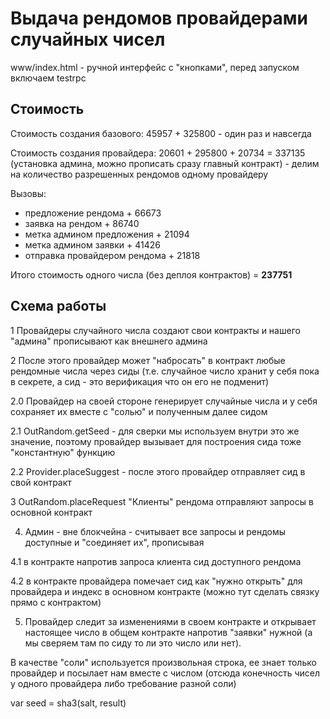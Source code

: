 # Выдача рендомов провайдерами случайных чисел


www/index.html - ручной интерфейс с "кнопками", перед запуском включаем testrpc

## Стоимость

Стоимость создания базового: 45957 + 325800 - один раз и навсегда

Стоимость создания провайдера: 20601 + 295800 + 20734 = 337135 (установка админа, можно прописать сразу главный контракт) - делим на количество разрешенных рендомов одному провайдеру

Вызовы: 
- предложение рендома + 66673
- заявка на рендом + 86740
- метка админом предложения +  21094
- метка админом заявки + 41426
- отправка провайдером рендома + 21818

Итого стоимость одного числа (без деплоя контрактов) = **237751**

## Cхема работы

1 Провайдеры случайного числа создают свои контракты и нашего "админа" прописывают как внешнего админа

2 После этого провайдер может "набросать" в контракт любые рендомные числа через сиды (т.е. случайное число хранит у себя пока в секрете, а сид - это верификация что он его не подменит)

2.0 Провайдер на своей стороне генерирует случайные числа и у себя сохраняет их вместе с "солью" и полученным далее сидом 

2.1 OutRandom.getSeed - для сверки мы используем внутри это же значение, поэтому провайдер вызывает для построения сида тоже "константную" функцию

2.2 Provider.placeSuggest - после этого провайдер отправляет сид в свой контракт

3 OutRandom.placeRequest "Клиенты" рендома отправляют запросы в основной контракт

4. Админ - вне блокчейна - считывает все запросы и рендомы доступные и "соединяет их", прописывая 

4.1 в контракте напротив запроса клиента сид доступного рендома
	
4.2 в контракте провайдера помечает сид как "нужно открыть" для провайдера и индекс в основном контракте (можно тут сделать связку прямо с контрактом)
	
5. Провайдер следит за изменениями в своем контракте и открывает настоящее число в общем контракте напротив "заявки" нужной (а мы сверяем там по сиду то ли это число или нет).

В качестве "соли" используется произвольная строка, ее знает только провайдер и посылает нам вместе с числом (отсюда конечность чисел у одного провайдера либо требование разной соли)

var seed = sha3(salt, result)